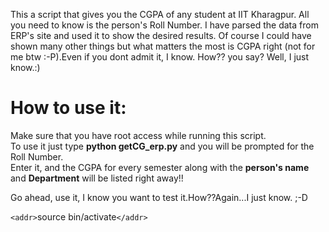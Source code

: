This a script that gives you the CGPA of any student at IIT Kharagpur.
All you need to know is the person's Roll Number.
I have parsed the data from ERP's site and used it to show the desired results. Of course I could have shown many other things but what matters the most is CGPA right (not for me btw :-P).Even if you dont admit it, I know. How?? you say? Well, I just know.:)


<h1>How to use it:</h1>
Make sure that you have root access while running this script.<br>
To use it just type <b>python getCG_erp.py</b> and you will be prompted for the Roll Number. <br>
Enter it, and the CGPA for every semester along with the <b>person's name</b> and <b>Department</b> will be listed right away!!

Go ahead, use it, I know you want to test it.How??Again...I just know. ;-D

`<addr>`source bin/activate`</addr>`

